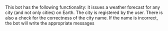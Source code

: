 
This bot has the following functionality: it issues a weather forecast for any city (and not only cities) on Earth. The city is registered by the user. There is also a check for the correctness of the city name. If the name is incorrect, the bot will write the appropriate messages